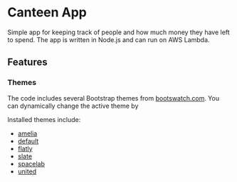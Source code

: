 # Canteen App
Simple app for keeping track of people and how much money they have left to spend.
The app is written in Node.js and can run on AWS Lambda.

## Features
### Themes
The code includes several Bootstrap themes from [bootswatch.com](http://bootswatch.com/). You can dynamically change the active theme by <to be determined later>

Installed themes include:

* [amelia](http://bootswatch.com/amelia)
* [default](http://bootswatch.com/default)
* [flatly](http://bootswatch.com/flatly)
* [slate](http://bootswatch.com/slate)
* [spacelab](http://bootswatch.com/spacelab)
* [united](http://bootswatch.com/united)
